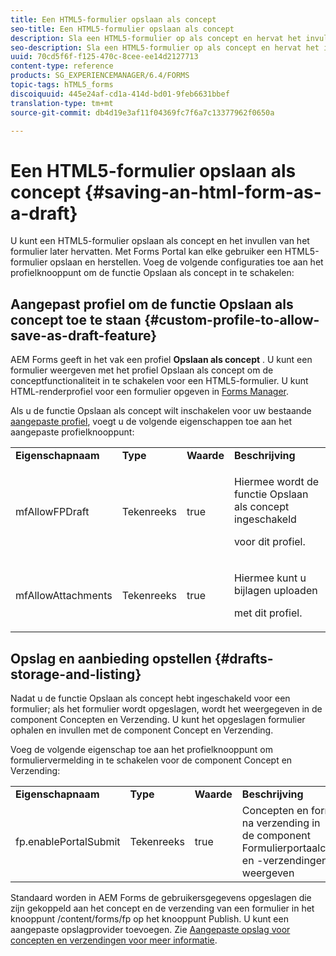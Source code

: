 ```yaml
---
title: Een HTML5-formulier opslaan als concept
seo-title: Een HTML5-formulier opslaan als concept
description: Sla een HTML5-formulier op als concept en hervat het invullen van het formulier in een later stadium.
seo-description: Sla een HTML5-formulier op als concept en hervat het invullen van het formulier in een later stadium.
uuid: 70cd5f6f-f125-470c-8cee-ee14d2127713
content-type: reference
products: SG_EXPERIENCEMANAGER/6.4/FORMS
topic-tags: hTML5_forms
discoiquuid: 445e24af-cd1a-414d-bd01-9feb6631bbef
translation-type: tm+mt
source-git-commit: db4d19e3af11f04369fc7f6a7c13377962f0650a

---
```



# Een HTML5-formulier opslaan als concept {#saving-an-html-form-as-a-draft}

U kunt een HTML5-formulier opslaan als concept en het invullen van het formulier later hervatten. Met Forms Portal kan elke gebruiker een HTML5-formulier opslaan en herstellen. Voeg de volgende configuraties toe aan het profielknooppunt om de functie Opslaan als concept in te schakelen:

## Aangepast profiel om de functie Opslaan als concept toe te staan {#custom-profile-to-allow-save-as-draft-feature}

AEM Forms geeft in het vak een profiel **Opslaan als concept** . U kunt een formulier weergeven met het profiel Opslaan als concept om de conceptfunctionaliteit in te schakelen voor een HTML5-formulier. U kunt HTML-renderprofiel voor een formulier opgeven in [Forms Manager](/help/forms/using/introduction-managing-forms.md).

Als u de functie Opslaan als concept wilt inschakelen voor uw bestaande [aangepaste profiel](/help/forms/using/custom-profile.md), voegt u de volgende eigenschappen toe aan het aangepaste profielknooppunt:

<table> 
 <tbody> 
  <tr> 
   <td><strong>Eigenschapnaam</strong></td> 
   <td><strong>Type</strong></td> 
   <td><strong>Waarde</strong></td> 
   <td><strong>Beschrijving</strong></td> 
  </tr> 
  <tr> 
   <td>mfAllowFPDraft</td> 
   <td>Tekenreeks</td> 
   <td>true</td> 
   <td><p>Hiermee wordt de functie Opslaan als concept ingeschakeld</p> <p>voor dit profiel.</p> </td> 
  </tr> 
  <tr> 
   <td>mfAllowAttachments</td> 
   <td>Tekenreeks</td> 
   <td>true</td> 
   <td><p>Hiermee kunt u bijlagen uploaden</p> <p>met dit profiel.</p> </td> 
  </tr> 
 </tbody> 
</table>

## Opslag en aanbieding opstellen {#drafts-storage-and-listing}

Nadat u de functie Opslaan als concept hebt ingeschakeld voor een formulier; als het formulier wordt opgeslagen, wordt het weergegeven in de component [](/help/forms/using/draft-submission-component.md)Concepten en Verzending. U kunt het opgeslagen formulier ophalen en invullen met de component Concept en Verzending.

Voeg de volgende eigenschap toe aan het profielknooppunt om formuliervermelding in te schakelen voor de component Concept en Verzending:

<table> 
 <tbody> 
  <tr> 
   <td><strong>Eigenschapnaam</strong></td> 
   <td><strong>Type</strong></td> 
   <td><strong>Waarde</strong></td> 
   <td><strong>Beschrijving</strong></td> 
  </tr> 
  <tr> 
   <td>fp.enablePortalSubmit</td> 
   <td>Tekenreeks</td> 
   <td>true</td> 
   <td>Concepten en formulieren na verzending in<br /> de component Formulierportaalconcepten en -verzendingen weergeven</td> 
  </tr> 
 </tbody> 
</table>

Standaard worden in AEM Forms de gebruikersgegevens opgeslagen die zijn gekoppeld aan het concept en de verzending van een formulier in het knooppunt /content/forms/fp op het knooppunt Publish. U kunt een aangepaste opslagprovider toevoegen. Zie [Aangepaste opslag voor concepten en verzendingen voor meer informatie](/help/forms/using/adding-custom-storage-provider-forms.md).
